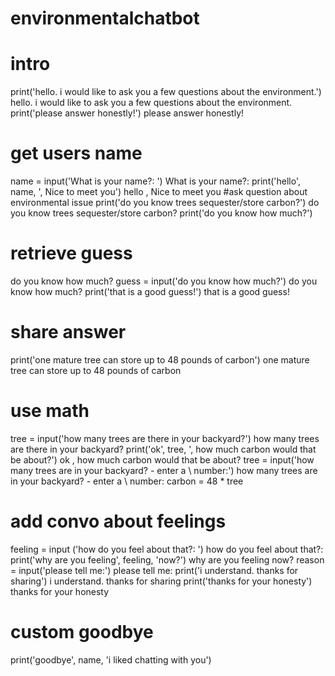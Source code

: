 # environmentalchatbot
# intro
print('hello. i would like to ask you a few questions about the environment.')
hello. i would like to ask you a few questions about the environment.
print('please answer honestly!')
please answer honestly!
# get users name
name = input('What is your name?: ')
What is your name?: 
print('hello', name, ', Nice to meet you')
hello  , Nice to meet you
#ask question about environmental issue
print('do you know trees sequester/store carbon?')
do you know trees sequester/store carbon?
print('do you know how much?')
# retrieve guess
do you know how much?
guess = input('do you know how much?')
do you know how much? 
print('that is a good guess!')
that is a good guess!
# share answer
print('one mature tree can store up to 48 pounds of carbon')
one mature tree can store up to 48 pounds of carbon
# use math
tree = input('how many trees are there in your backyard?')
how many trees are there in your backyard?
print('ok', tree, ', how much carbon would that be about?')
ok  , how much carbon would that be about?
tree = input('how many trees are in your backyard? - enter a \ number:')
how many trees are in your backyard? - enter a \ number:
carbon = 48 * tree
# add convo about feelings
feeling = input ('how do you feel about that?: ')
how do you feel about that?: 
print('why are you feeling', feeling, 'now?')
why are you feeling  now?
reason = input('please tell me:')
please tell me:
print('i understand. thanks for sharing')
i understand. thanks for sharing
print('thanks for your honesty')
thanks for your honesty
# custom goodbye
print('goodbye', name, 'i liked chatting with you')

